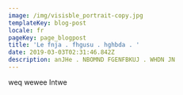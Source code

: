```yaml
---
image: /img/visisble_portrait-copy.jpg
templateKey: blog-post
locale: fr
pageKey: page_blogpost
title: 'Le fnja . fhgusu . hghbda . '
date: 2019-03-03T02:31:46.842Z
description: anJHe . NBOMND FGENFBKUJ . WHDN JN
---
```

weq wewee Intwe
